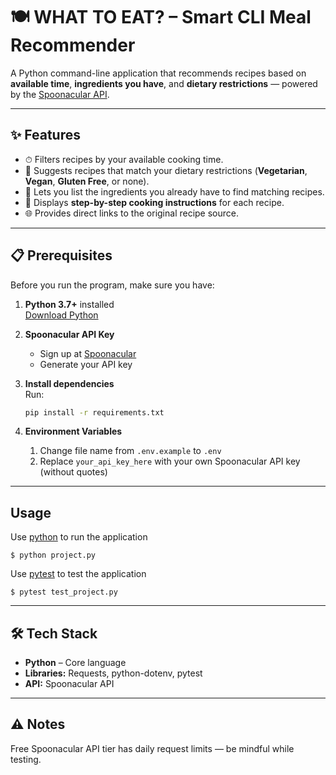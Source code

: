 # 🍽 WHAT TO EAT? – Smart CLI Meal Recommender

A Python command-line application that recommends recipes based on **available time**, **ingredients you have**, and **dietary restrictions** — powered by the [Spoonacular API](https://spoonacular.com/food-api/console#Dashboard).

---

## ✨ Features
- ⏱ Filters recipes by your available cooking time.
- 🥗 Suggests recipes that match your dietary restrictions (**Vegetarian**, **Vegan**, **Gluten Free**, or none).
- 🧾 Lets you list the ingredients you already have to find matching recipes.
- 📜 Displays **step-by-step cooking instructions** for each recipe.
- 🌐 Provides direct links to the original recipe source.

---

## 📋 Prerequisites

Before you run the program, make sure you have:

1. **Python 3.7+** installed  
   [Download Python](https://www.python.org/downloads/)

2. **Spoonacular API Key**  
   - Sign up at [Spoonacular](https://spoonacular.com/food-api/console#Dashboard)
   - Generate your API key

3. **Install dependencies**  
   Run:
   ```bash
   pip install -r requirements.txt

4. **Environment Variables**
   1. Change file name from `.env.example` to `.env`
   2. Replace `your_api_key_here` with your own Spoonacular API key (without quotes)

--- 

## Usage
Use [python](https://www.python.org/) to run the application
```
$ python project.py
```
Use [pytest](https://docs.pytest.org/en/7.2.x/) to test the application
```
$ pytest test_project.py
```

--- 

## 🛠 Tech Stack
- **Python** – Core language
- **Libraries:** Requests, python-dotenv, pytest
- **API:** Spoonacular API

---

## ⚠️ Notes

Free Spoonacular API tier has daily request limits — be mindful while testing.
